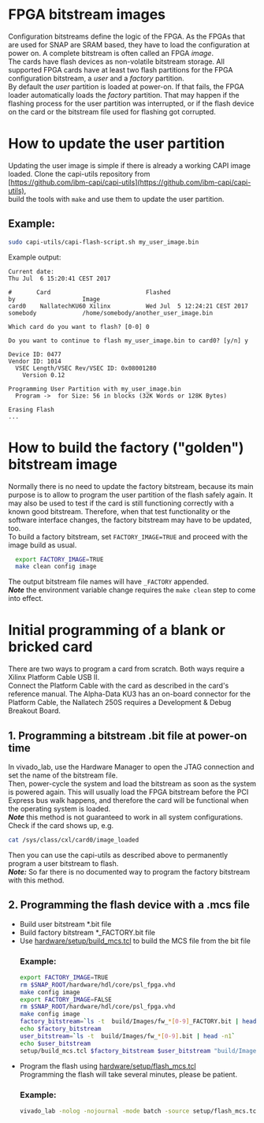 # FPGA bitstream images
Configuration bitstreams define the logic of the FPGA. As the FPGAs that are used for SNAP are SRAM based, they have to load the configuration at power on. A complete bitstream is often called an FPGA *image*.  
The cards have flash devices as non-volatile bitstream storage. All supported FPGA cards have at least two flash partitions for the FPGA configuration bitstream, a *user* and a *factory* partition.  
By default the *user* partition is loaded at power-on. If that fails, the FPGA loader automatically loads the *factory* partition. 
That may happen if the flashing process for the user partition was interrupted, or if the flash device on the card or the bitstream file used for flashing got corrupted.

# How to update the user partition
Updating the user image is simple if there is already a working CAPI image loaded.
Clone the capi-utils repository from  
[https://github.com/ibm-capi/capi-utils](https://github.com/ibm-capi/capi-utils),  
build the tools with `make` and use them to update the user partition.
## Example: 

```bash
sudo capi-utils/capi-flash-script.sh my_user_image.bin
```
Example output:
```
Current date:
Thu Jul  6 15:20:41 CEST 2017

#       Card                           Flashed                       by                   Image
card0    NallatechKU60 Xilinx          Wed Jul  5 12:24:21 CEST 2017 somebody             /home/somebody/another_user_image.bin

Which card do you want to flash? [0-0] 0

Do you want to continue to flash my_user_image.bin to card0? [y/n] y

Device ID: 0477
Vendor ID: 1014
  VSEC Length/VSEC Rev/VSEC ID: 0x08001280
    Version 0.12

Programming User Partition with my_user_image.bin
  Program ->  for Size: 56 in blocks (32K Words or 128K Bytes)

Erasing Flash
...
```
# How to build the factory ("golden") bitstream image

Normally there is no need to update the factory bitstream, because its main purpose is to allow to program the user partition of the flash safely again. It may also be used to test if the card is still functioning correctly with a known good bitstream.
Therefore, when that test functionality or the software interface changes, the factory bitstream may have to be updated, too.  
To build a factory bitstream, set `FACTORY_IMAGE=TRUE` and proceed with the image build as usual.
```bash
  export FACTORY_IMAGE=TRUE
  make clean config image
```
The output bitstream file names will have `_FACTORY` appended.  
***Note*** the environment variable change requires the `make clean` step to come into effect. 

# Initial programming of a blank or bricked card

There are two ways to program a card from scratch. Both ways require a Xilinx Platform Cable USB II.  
Connect the Platform Cable with the card as described in the card's reference manual. The Alpha-Data KU3 has an on-board connector for the Platform Cable, the Nallatech 250S requires a Development & Debug Breakout Board.
## 1. Programming a bitstream .bit file at power-on time
In vivado_lab, use the Hardware Manager to open the JTAG connection and set the name of the bitstream file.  
Then, power-cycle the system and load the bitstream as soon as the system is powered again. This will usually load the FPGA bitstream before the PCI Express bus walk happens, and therefore the card will be functional when the operating system is loaded.  
***Note*** this method is not guaranteed to work in all system configurations.  
Check if the card shows up, e.g.
```bash
cat /sys/class/cxl/card0/image_loaded 
```
Then you can use the capi-utils as described above to permanently program a user bitstream to flash.  
***Note:*** So far there is no documented way to program the factory bitstream with this method.

## 2. Programming the flash device with a .mcs file 

* Build user bitstream *.bit file
* Build factory bitstream *_FACTORY.bit file
* Use [hardware/setup/build_mcs.tcl](../setup/build_mcs.tcl) to build the MCS file from the bit file
  ### Example:
  ```bash
  export FACTORY_IMAGE=TRUE
  rm $SNAP_ROOT/hardware/hdl/core/psl_fpga.vhd
  make config image
  export FACTORY_IMAGE=FALSE
  rm $SNAP_ROOT/hardware/hdl/core/psl_fpga.vhd
  make config image
  factory_bitstream=`ls -t  build/Images/fw_*[0-9]_FACTORY.bit | head -n1`
  echo $factory_bitstream 
  user_bitstream=`ls -t  build/Images/fw_*[0-9].bit | head -n1`
  echo $user_bitstream 
  setup/build_mcs.tcl $factory_bitstream $user_bitstream "build/Images/${FPGACARD}_flash.mcs"
  ```
* Program the flash using [hardware/setup/flash_mcs.tcl](../setup/flash_mcs.tcl)  
  Programming the flash will take several minutes, please be patient.
  ### Example:
  ```bash
  vivado_lab -nolog -nojournal -mode batch -source setup/flash_mcs.tcl -tclargs "build/Images/${FPGACARD}_flash.mcs"
  ```
